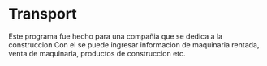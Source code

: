 # Transport

Este programa fue hecho para una compañia que se dedica a la construccion
Con el se puede ingresar informacion de maquinaria rentada, venta de maquinaria, productos de construccion etc.
